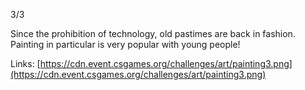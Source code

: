 3/3

Since the prohibition of technology, old pastimes are back in fashion. Painting in particular is very popular with young people! 

Links: [https://cdn.event.csgames.org/challenges/art/painting3.png](https://cdn.event.csgames.org/challenges/art/painting3.png)